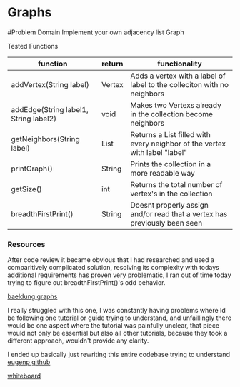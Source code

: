 # Graphs

#Problem Domain
Implement your own adjacency list Graph

Tested Functions

| function                              | return       | functionality                                                              |
|---------------------------------------|--------------|----------------------------------------------------------------------------|
| addVertex(String label)               | Vertex       | Adds a vertex with a label of label to the colleciton with no neighbors    |
| addEdge(String label1, String label2) | void         | Makes two Vertexs already in the collection become neighbors               |
| getNeighbors(String label)            | List<Vertex> | Returns a List filled with every neighbor of the vertex with label "label" |
| printGraph()                          | String       | Prints the collection in a more readable way                               |
| getSize()                             | int          | Returns the total number of vertex's in the collection                     |
| breadthFirstPrint()                   | String       | Doesnt properly assign and/or read that a vertex has previously been seen  |  


### Resources
After code review it became obvious that I had researched and used a comparitively complicated solution, resolving its complexity with todays additional requirements has proven very problematic, I ran out of time today trying to figure out breadthFirstPrint()'s odd behavior.

[baeldung graphs](https://www.baeldung.com/java-graphs)

I really struggled with this one, I was constantly having problems where Id be following one tutorial or guide trying to understand, and unfaillingly there would
be one aspect where the tutorial was painfully unclear, that piece would not only be essential but also all other tutorials, because they took a different approach,
wouldn't provide any clarity. 

I ended up basically just rewriting this entire codebase trying to understand
[eugenp github](https://github.com/eugenp/tutorials/tree/master/core-java-modules/core-java/src/main/java/com/baeldung/graph)

[whiteboard](https://github.com/MichaelJahns/codeChallenges/blob/master/java/src/assets/graphBreadthFirst.jpg)


